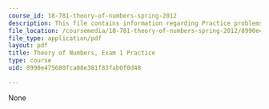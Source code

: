 ```yaml
---
course_id: 18-781-theory-of-numbers-spring-2012
description: This file contains information regarding Practice problems for Midterm1.
file_location: /coursemedia/18-781-theory-of-numbers-spring-2012/8990e475680fca08e381f83fab0f0d48_MIT18_781S12_practiceExam1.pdf
file_type: application/pdf
layout: pdf
title: Theory of Numbers, Exam 1 Practice
type: course
uid: 8990e475680fca08e381f83fab0f0d48

---
```

None